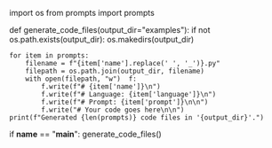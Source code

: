 import os
from prompts import prompts

def generate_code_files(output_dir="examples"):
    if not os.path.exists(output_dir):
        os.makedirs(output_dir)
    
    for item in prompts:
        filename = f"{item['name'].replace(' ', '_')}.py"
        filepath = os.path.join(output_dir, filename)
        with open(filepath, "w")  f:
            f.write(f"# {item['name']}\n")
            f.write(f"# Language: {item['language']}\n")
            f.write(f"# Prompt: {item['prompt']}\n\n")
            f.write("# Your code goes here\n\n")
    print(f"Generated {len(prompts)} code files in '{output_dir}'.")

if __name__ == "__main__":
    generate_code_files()

